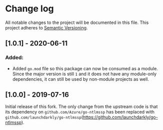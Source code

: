 # Change log

All notable changes to the project will be documented in this file. This project adheres to [Semantic Versioning](http://semver.org).

## [1.0.1] - 2020-06-11
### Added:
- Added `go.mod` file so this package can now be consumed as a module. Since the major version is still `1` and it does not have any module-only dependencies, it can still be used by non-module projects as well.

## [1.0.0] - 2019-07-16
Initial release of this fork. The only change from the upstream code is that its dependency on `github.com/Azure/go-ntlmssp` has been replaced with `github.com/launchdarkly/go-ntlmssp`(https://github.com/launchdarkly/go-ntlmssp).
